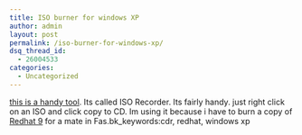 ```yaml
---
title: ISO burner for windows XP
author: admin
layout: post
permalink: /iso-burner-for-windows-xp/
dsq_thread_id:
  - 26004533
categories:
  - Uncategorized
---
```

[this is a handy tool][1]. Its called ISO Recorder. Its fairly handy. just right click on an ISO and click copy to CD. Im using it because i have to burn a copy of [Redhat 9][2] for a mate in Fas.bk_keywords:cdr, redhat, windows xp

 [1]: http://isorecorder.alexfeinman.com/isorecorder.htm
 [2]: http://www.redhat.com